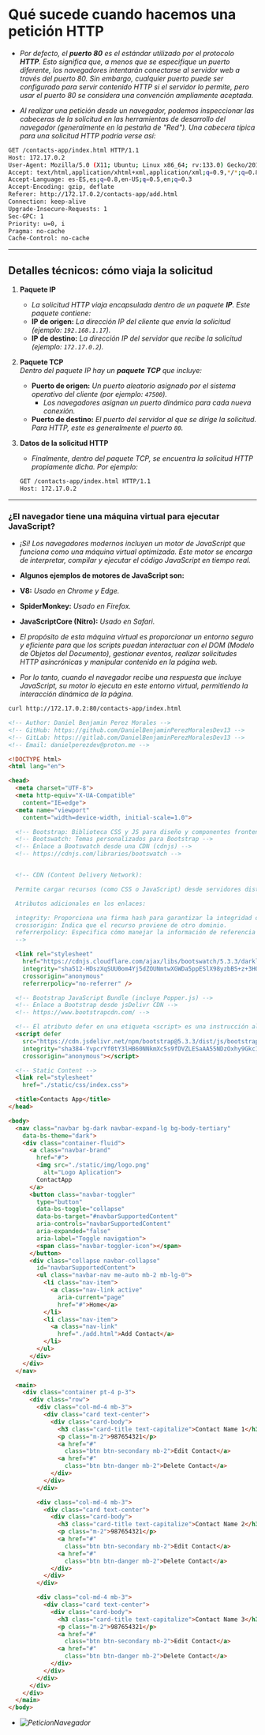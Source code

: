 
# **Qué sucede cuando hacemos una petición HTTP**

- *Por defecto, el **puerto 80** es el estándar utilizado por el protocolo **HTTP**. Esto significa que, a menos que se especifique un puerto diferente, los navegadores intentarán conectarse al servidor web a través del puerto 80. Sin embargo, cualquier puerto puede ser configurado para servir contenido HTTP si el servidor lo permite, pero usar el puerto 80 se considera una convención ampliamente aceptada.*

- *Al realizar una petición desde un navegador, podemos inspeccionar las cabeceras de la solicitud en las herramientas de desarrollo del navegador (generalmente en la pestaña de "Red"). Una cabecera típica para una solicitud HTTP podría verse así:*

```bash
GET /contacts-app/index.html HTTP/1.1
Host: 172.17.0.2
User-Agent: Mozilla/5.0 (X11; Ubuntu; Linux x86_64; rv:133.0) Gecko/20100101 Firefox/133.0
Accept: text/html,application/xhtml+xml,application/xml;q=0.9,*/*;q=0.8
Accept-Language: es-ES,es;q=0.8,en-US;q=0.5,en;q=0.3
Accept-Encoding: gzip, deflate
Referer: http://172.17.0.2/contacts-app/add.html
Connection: keep-alive
Upgrade-Insecure-Requests: 1
Sec-GPC: 1
Priority: u=0, i
Pragma: no-cache
Cache-Control: no-cache
```

---

## **Detalles técnicos: cómo viaja la solicitud**

1. **Paquete IP**  
   - *La solicitud HTTP viaja encapsulada dentro de un paquete **IP**. Este paquete contiene:*
   - **IP de origen:** *La dirección IP del cliente que envía la solicitud (ejemplo: `192.168.1.17`).*
   - **IP de destino:** *La dirección IP del servidor que recibe la solicitud (ejemplo: `172.17.0.2`).*

2. **Paquete TCP**  
   *Dentro del paquete IP hay un **paquete TCP** que incluye:*
   - **Puerto de origen:** *Un puerto aleatorio asignado por el sistema operativo del cliente (por ejemplo: `47500`).*
     - *Los navegadores asignan un puerto dinámico para cada nueva conexión.*
   - **Puerto de destino:** *El puerto del servidor al que se dirige la solicitud. Para HTTP, este es generalmente el puerto `80`.*

3. **Datos de la solicitud HTTP**  
   - *Finalmente, dentro del paquete TCP, se encuentra la solicitud HTTP propiamente dicha. Por ejemplo:*

   ```bash
   GET /contacts-app/index.html HTTP/1.1
   Host: 172.17.0.2
   ```

---

### **¿El navegador tiene una máquina virtual para ejecutar JavaScript?**

- *¡Sí! Los navegadores modernos incluyen un motor de JavaScript que funciona como una máquina virtual optimizada. Este motor se encarga de interpretar, compilar y ejecutar el código JavaScript en tiempo real.*

- **Algunos ejemplos de motores de JavaScript son:**

- **V8:** *Usado en Chrome y Edge.*
- **SpiderMonkey:** *Usado en Firefox.*
- **JavaScriptCore (Nitro):** *Usado en Safari.*

- *El propósito de esta máquina virtual es proporcionar un entorno seguro y eficiente para que los scripts puedan interactuar con el DOM (Modelo de Objetos del Documento), gestionar eventos, realizar solicitudes HTTP asincrónicas y manipular contenido en la página web.*

- *Por lo tanto, cuando el navegador recibe una respuesta que incluye JavaScript, su motor lo ejecuta en este entorno virtual, permitiendo la interacción dinámica de la página.*

```bash
curl http://172.17.0.2:80/contacts-app/index.html
```

```html
<!-- Author: Daniel Benjamin Perez Morales -->
<!-- GitHub: https://github.com/DanielBenjaminPerezMoralesDev13 -->
<!-- GitLab: https://gitlab.com/DanielBenjaminPerezMoralesDev13 -->
<!-- Email: danielperezdev@proton.me -->

<!DOCTYPE html>
<html lang="en">

<head>
  <meta charset="UTF-8">
  <meta http-equiv="X-UA-Compatible"
    content="IE=edge">
  <meta name="viewport"
    content="width=device-width, initial-scale=1.0">

  <!-- Bootstrap: Biblioteca CSS y JS para diseño y componentes frontend -->
  <!-- Bootswatch: Temas personalizados para Bootstrap -->
  <!-- Enlace a Bootswatch desde una CDN (cdnjs) -->
  <!-- https://cdnjs.com/libraries/bootswatch -->


  <!-- CDN (Content Delivery Network):

  Permite cargar recursos (como CSS o JavaScript) desde servidores distribuidos globalmente, mejorando la velocidad de carga y disponibilidad.

  Atributos adicionales en los enlaces:

  integrity: Proporciona una firma hash para garantizar la integridad del fichero descargado.
  crossorigin: Indica que el recurso proviene de otro dominio.
  referrerpolicy: Especifica cómo manejar la información de referencia (en este caso, no se envía información)
  -->

  <link rel="stylesheet"
    href="https://cdnjs.cloudflare.com/ajax/libs/bootswatch/5.3.3/darkly/bootstrap.min.css"
    integrity="sha512-HDszXqSUU0om4Yj5dZOUNmtwXGWDa5ppESlX98yzbBS+z+3HQ8a/7kcdI1dv+jKq+1V5b01eYurE7+yFjw6Rdg=="
    crossorigin="anonymous"
    referrerpolicy="no-referrer" />

  <!-- Bootstrap JavaScript Bundle (incluye Popper.js) -->
  <!-- Enlace a Bootstrap desde jsDelivr CDN -->
  <!-- https://www.bootstrapcdn.com/ -->

  <!-- El atributo defer en una etiqueta <script> es una instrucción al navegador que indica que el script debe ser descargado en segundo plano y ejecutado solo después de que el documento HTML haya sido completamente analizado (parsing). Es útil para mejorar el rendimiento de carga de las páginas. -->
  <script defer
    src="https://cdn.jsdelivr.net/npm/bootstrap@5.3.3/dist/js/bootstrap.bundle.min.js"
    integrity="sha384-YvpcrYf0tY3lHB60NNkmXc5s9fDVZLESaAA55NDzOxhy9GkcIdslK1eN7N6jIeHz"
    crossorigin="anonymous"></script>

  <!-- Static Content -->
  <link rel="stylesheet"
    href="./static/css/index.css">

  <title>Contacts App</title>
</head>

<body>
  <nav class="navbar bg-dark navbar-expand-lg bg-body-tertiary"
    data-bs-theme="dark">
    <div class="container-fluid">
      <a class="navbar-brand"
        href="#">
        <img src="./static/img/logo.png"
          alt="Logo Aplication">
        ContactApp
      </a>
      <button class="navbar-toggler"
        type="button"
        data-bs-toggle="collapse"
        data-bs-target="#navbarSupportedContent"
        aria-controls="navbarSupportedContent"
        aria-expanded="false"
        aria-label="Toggle navigation">
        <span class="navbar-toggler-icon"></span>
      </button>
      <div class="collapse navbar-collapse"
        id="navbarSupportedContent">
        <ul class="navbar-nav me-auto mb-2 mb-lg-0">
          <li class="nav-item">
            <a class="nav-link active"
              aria-current="page"
              href="#">Home</a>
          </li>
          <li class="nav-item">
            <a class="nav-link"
              href="./add.html">Add Contact</a>
          </li>
        </ul>
      </div>
    </div>
  </nav>

  <main>
    <div class="container pt-4 p-3">
      <div class="row">
        <div class="col-md-4 mb-3">
          <div class="card text-center">
            <div class="card-body">
              <h3 class="card-title text-capitalize">Contact Name 1</h3>
              <p class="m-2">987654321</p>
              <a href="#"
                class="btn btn-secondary mb-2">Edit Contact</a>
              <a href="#"
                class="btn btn-danger mb-2">Delete Contact</a>
            </div>
          </div>
        </div>

        <div class="col-md-4 mb-3">
          <div class="card text-center">
            <div class="card-body">
              <h3 class="card-title text-capitalize">Contact Name 2</h3>
              <p class="m-2">987654321</p>
              <a href="#"
                class="btn btn-secondary mb-2">Edit Contact</a>
              <a href="#"
                class="btn btn-danger mb-2">Delete Contact</a>
            </div>
          </div>
        </div>

        <div class="col-md-4 mb-3">
          <div class="card text-center">
            <div class="card-body">
              <h3 class="card-title text-capitalize">Contact Name 3</h3>
              <p class="m-2">987654321</p>
              <a href="#"
                class="btn btn-secondary mb-2">Edit Contact</a>
              <a href="#"
                class="btn btn-danger mb-2">Delete Contact</a>
            </div>
          </div>
        </div>
      </div>
    </div>
  </main>
</body>
```

- *![PeticionNavegador](/Images/PeticionNavegador.png "/Images/PeticionNavegador.png")*
